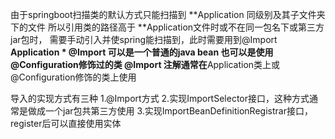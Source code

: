  由于springboot扫描类的默认方式只能扫描到 **Application 同级别及其子文件夹下的文件
 所以引用类的路径高于 **Application文件时或不在同一包名下或第三方jar包时，
 需要手动引入并使spring能扫描到，此时需要用到@Import
 **Application
 *
 @Import 可以是一个普通的java bean 也可以是使用@Configuration修饰过的类
 @Import 注解通常在**Application类上或@Configuration修饰的类上使用
 <p>
 <p>
 导入的实现方式有三种
 1.@Import方式
 2.实现ImportSelector接口，这种方式通常是做成一个jar包共第三方使用
 3.实现ImportBeanDefinitionRegistrar接口， register后可以直接使用实体